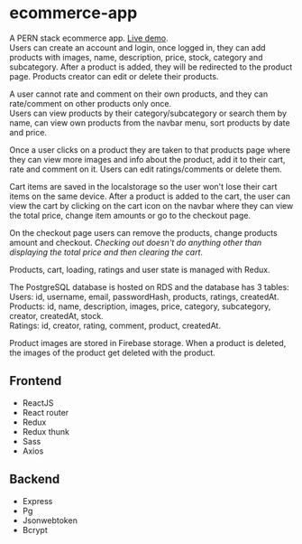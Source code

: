 # ecommerce-app

A PERN stack ecommerce app. [Live demo](https://wadapstore.herokuapp.com/).  
Users can create an account and login, once logged in, they can add products with images, name, description, price, stock, category and subcategory. After a product is added, they will be redirected to the product page. Products creator can edit or delete their products.

A user cannot rate and comment on their own products, and they can rate/comment on other products only once.  
Users can view products by their category/subcategory or search them by name, can view own products from the navbar menu, sort products by date and price.

Once a user clicks on a product they are taken to that products page where they can view more images and info about the product, add it to their cart, rate and comment on it. Users can edit ratings/comments or delete them.

Cart items are saved in the localstorage so the user won't lose their cart items on the same device. After a product is added to the cart, the user can view the cart by clicking on the cart icon on the navbar where they can view the total price, change item amounts or go to the checkout page.

On the checkout page users can remove the products, change products amount and checkout. _Checking out doesn't do anything other than displaying the total price and then clearing the cart_.

Products, cart, loading, ratings and user state is managed with Redux.

The PostgreSQL database is hosted on RDS and the database has 3 tables:  
Users: id, username, email, passwordHash, products, ratings, createdAt.  
Products: id, name, description, images, price, category, subcategory, creator, createdAt, stock.  
Ratings: id, creator, rating, comment, product, createdAt.

Product images are stored in Firebase storage. When a product is deleted, the images of the product get deleted with the product.

## Frontend

- ReactJS
- React router
- Redux
- Redux thunk
- Sass
- Axios

## Backend

- Express
- Pg
- Jsonwebtoken
- Bcrypt
